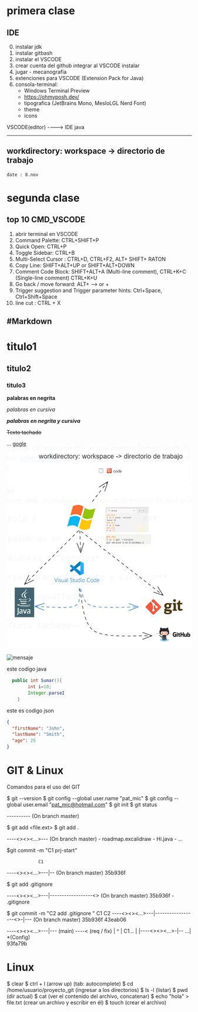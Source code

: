 # primera clase
## IDE
0. instalar jdk
1. instalar gitbash
2. instalar el VSCODE
3. crear cuenta del github integrar al VSCODE instalar
4. jugar - mecanografia
5. extenciones para VSCODE (Extension Pack for Java)
6. consola-terminal: 
    - Windows Terminal Preview
    - https://ohmyposh.dev/
    - tipografica (JetBrains Mono, MesloLGL Nerd Font)
    - theme
    - icons

VSCODE(editor) ----> IDE java

--------------------------------------------
workdirectory: workspace -> directorio de trabajo
--------------------------------------
    date : 8.nov
# segunda clase

## top 10 CMD_VSCODE
1. abrir terminal en VSCODE
2. Command Palette:          CTRL+SHIFT+P
3. Quick Open:               CTRL+P 
4. Toggle Sidebar:           CTRL+B
5. Multi-Select Cursor :     CTRL+D,  CTRL+F2,  ALT+ SHIFT+ RATON
6. Copy Line:                SHIFT+ALT+UP or SHIFT+ALT+DOWN 
7. Comment Code Block:       SHIFT+ALT+A (Multi-line comment), CTRL+K+C (Single-line comment)  CTRL+K+U
8. Go back / move forward:   ALT+ —> or +
9. Trigger suggestion and Trigger parameter hints: Ctrl+Space, Ctrl+Shift+Space
10. line cut :              CTRL + X


#Markdown
--------

# titulo1
## titulo2
### titulo3


**palabras en negrita**

*palabras en cursiva*

***palabras en negrita y cursiva***

~~Texto tachado~~

...
[gogle](www.google.com)
![imagen](img/img1.png)

![mensaje](https://img.shields.io/badge/Codigo:-4CAC9D)
<br>

este codigo java
```java
  public int Sumar(){
        int i=10;
        Integer.parseI
    }
```

este es codigo json
```json
{
  "firstName": "John",
  "lastName": "Smith",
  "age": 25
}
```

# GIT & Linux

Comandos para el uso del GIT

$ git --version
$ git config --global user.name "pat_mic"
$ git config --global user.email "pat_mic@hotmail.com"
$ git init
$ git status
    
----------   (On branch master)

$ git add <file.ext>
$ git add .

  
----<><><...>---  (On branch master)
     - roadmap.excalidraw
     - Hi.java
     - ...

$git commit -m "C1 prj-start"

                C1
----<><><...>---|--  (On branch master)
              35b936f


$ git add .gitignore 

----<><><...>---|------------------<> (On branch master)
              35b936f               - .gitignore

$  git commit -m "C2 add .gitignore "
                C1                    C2
----<><><...>---|------------------<>-|--- (On branch master)
              35b936f                43eab06

                 
----<><><...>---|---                  (main) ----<  (req / fix)
                |                        ^
                |             C1...      |
                |----<><><...>-|--    ...| *(Config)    
                               93fa79b





# Linux
$ clear
$ ctrl + l                        (arrow up)     (tab:  autocomplete)
$ cd /home/usuario/proyecto_git   (ingresar a los directorios)
$ ls -l                           (listar)
$ pwd                             (dir actual)
$ cat                             (ver el contenido del archivo, concatenar)
$ echo "hola" > file.txt          (crear un archivo y escribir en él)
$ touch                           (crear el archivo)